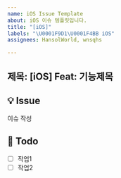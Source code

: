 ```yaml
---
name: iOS Issue Template
about: iOS 이슈 템플릿입니다.
title: "[iOS]"
labels: "\U0001F9D1‍\U0001F4BB iOS"
assignees: HansolWorld, wnsqhs

---
```


제목: [iOS] Feat: 기능제목
---

## 💡 Issue
이슈 작성

## 📝 Todo
- [ ] 작업1
- [ ] 작업2
